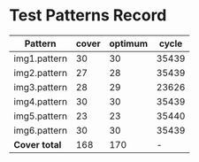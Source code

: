 # Test Patterns Record

| Pattern         | cover | optimum | cycle  |
|-----------------|-------|---------|--------|
| img1.pattern    | 30    | 30      | 35439  |
| img2.pattern    | 27    | 28      | 35439  |
| img3.pattern    | 28    | 29      | 23626  |
| img4.pattern    | 30    | 30      | 35439  |
| img5.pattern    | 23    | 23      | 35440  |
| img6.pattern    | 30    | 30      | 35439  |
| **Cover total** | 168   | 170     | -      |
